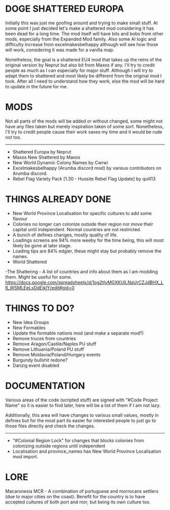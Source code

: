 # DOGE SHATTERED EUROPA
Initially this was just me goofing around and trying to make small stuff. At some point I just decided let's make a shattered
mod considering it has been dead for a long time. The mod itself will have bits and bobs from other mods, especially from the Expanded Mod family.
Also some AI logic and difficulty increase from excelmakesbelhappy although will see how those will work, considering it was made for a vanilla map.

Nonetheless, the goal is a shattered EU4 mod that takes up the reins of the original version by Neprut but also bit from Maxos if any.
I'll try to credit people as much as I can especially for major stuff. Although I will try to adapt them to shattered and most likely be different
from the original mod I took. After all I need to understand how they work, else the mod will be hard to update in the future for me.


# MODS
Not all parts of the mods will be added or without changed, some might not have any files taken but merely inspiration taken of some sort. Nonetheless, I'll try to credit people cause their work saves my time and it would be rude not too.

---------------------------------------------------------
- Shattered Europa by Neprut
- Maxos New Shattered by Maxos
- New World Dynamic Colony Names by Cwrwi
- Excelmakesbelhappy (Arumba discord mod) by various contributors on Arumba discord.
- Rebel Flag Variety Pack [1.30 - Hussite Rebel Flag Update] by quill13


# THINGS ALREADY DONE

- New World Province Localisation for specific cultures to add some flavour
- Colonies no longer can colonize outside their region nor move their capital until independent. Normal countries are not restricted.
- A bunch of defines changes, mostly quality of life.
- Loadings screens are 94% more weeby for the time being, this will most likely be gone at later stage.
- Loading tips are 84% edgier, these might stay but probably remove the names.
- World Shattered

-The Shattering - A list of countries and info about them as I am modding them. Might be useful for some.
https://docs.google.com/spreadsheets/d/1og2tIyMGXKUlLNaUrCZJdBHX_L6_WSMLEeLxDdEiklY/edit#gid=0


# THINGS TO DO?

- New Idea Groups
- New Formables
- Update the formable nations mod (and make a separate mod?)
- Remove truces from countries
- Remove Aragon/Castile/Naples PU stuff
- Remove Lithuania/Poland PU stuff
- Remove Moldavia/Poland/Hungary events
- Burgundy bullshit redone?
- Danzig event disabled


# DOCUMENTATION

Various areas of the code (scripted stuff) are signed with "#Code Project Name" so it is easier to find later, here will be a list of them if I am not lazy.

Additionally, this area will have changes to various small values, mostly in defines but for the most part its easier for interested people to just go to those files directly and check the changes.

---------------------------------------------------------
- "#Colonial Region Lock" for changes that blocks colonies from colonizing outside regions until independent
- Localisation and province_names has New World Province Localisation mod import.



# LORE

Macaronesia MCR - A combination of portuguese and morrocans settlers (due to major cities on the coast). Benefit for the country is to have accepted cultures of both port and mor, but being its own culture too.